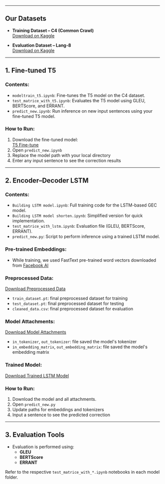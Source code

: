 
---

## Our Datasets

- **Training Dataset – C4 (Common Crawl)**  
  [Download on Kaggle](https://www.kaggle.com/datasets/dariocioni/c4200m)

- **Evaluation Dataset – Lang-8**  
  [Download on Kaggle](https://www.kaggle.com/datasets/studentramya/lang-8)

---

## 1. Fine-tuned T5

### Contents:
- `modeltrain_t5.ipynb`: Fine-tunes the T5 model on the C4 dataset.
- `test_matrice_with_t5.ipynb`: Evaluates the T5 model using GLEU, BERTScore, and ERRANT.
- `predict_new.ipynb`: Run inference on new input sentences using your fine-tuned T5 model.

### How to Run:
1. Download the fine-tuned model:  
   [T5 Fine-tune](https://drive.google.com/drive/folders/16ojRM38ZUNO40iIKytgATGPuk8aJDhBe?usp=sharing)
2. Open `predict_new.ipynb`
3. Replace the model path with your local directory
4. Enter any input sentence to see the correction results

---

## 2. Encoder–Decoder LSTM

### Contents:
- `Building LSTM model.ipynb`: Full training code for the LSTM-based GEC model.
- `Building LSTM model shorten.ipynb`: Simplified version for quick implementation.
- `test_matrice_with_lstm.ipynb`: Evaluation file (GLEU, BERTScore, ERRANT).
- `predict_new.py`: Script to perform inference using a trained LSTM model.

### Pre-trained Embeddings:
- While training, we used FastText pre-trained word vectors downloaded from [Facebook AI](https://fasttext.cc/docs/en/crawl-vectors.html)

### Preprocessed Data:
[Download Preprocessed Data](https://drive.google.com/drive/folders/1EFWKW6SiPnbPmsjHoHP4qpdQcDe6kJll?usp=sharing)
- `train_dataset.pt`: final preprocessed dataset for training
- `test_dataset.pt`: final preprocessed dataset for testing
- `cleaned_data.csv`: final preprocessed dataset for evaluation

### Model Attachments:
[Download Model Attachments](https://drive.google.com/drive/folders/16G99qkbqIItvv0RmBNfcjlb-mQ73G-mF?usp=sharing)
- `in_tokenizer`, `out_tokenizer`: file saved the model's tokenizer
- `in_embedding_matrix`, `out_embedding_matrix`: file saved the model's embedding matrix

### Trained Model:
[Download Trained LSTM Model](https://drive.google.com/file/d/1x93g91Aq8vY3_TcQN_LRBK5AW8AU9qSf/view?usp=sharing)

### How to Run:
1. Download the model and all attachments.
2. Open `predict_new.py`
3. Update paths for embeddings and tokenizers
4. Input a sentence to see the predicted correction

---

## 3. Evaluation Tools

- Evaluation is performed using:
  - **GLEU**
  - **BERTScore**
  - **ERRANT**

Refer to the respective `test_matrice_with_*.ipynb` notebooks in each model folder.
